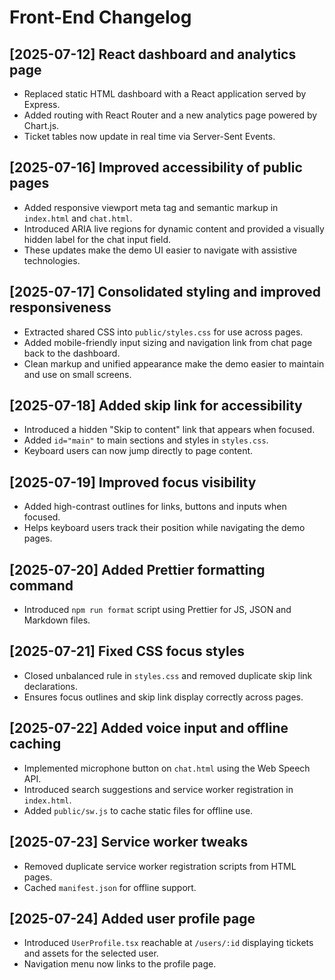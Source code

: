 # Front-End Changelog

## [2025-07-12] React dashboard and analytics page
- Replaced static HTML dashboard with a React application served by Express.
- Added routing with React Router and a new analytics page powered by Chart.js.
- Ticket tables now update in real time via Server-Sent Events.

## [2025-07-16] Improved accessibility of public pages
- Added responsive viewport meta tag and semantic markup in `index.html` and `chat.html`.
- Introduced ARIA live regions for dynamic content and provided a visually hidden label for the chat input field.
- These updates make the demo UI easier to navigate with assistive technologies.

## [2025-07-17] Consolidated styling and improved responsiveness
- Extracted shared CSS into `public/styles.css` for use across pages.
- Added mobile-friendly input sizing and navigation link from chat page back to the dashboard.
- Clean markup and unified appearance make the demo easier to maintain and use on small screens.



## [2025-07-18] Added skip link for accessibility
- Introduced a hidden "Skip to content" link that appears when focused.
- Added `id="main"` to main sections and styles in `styles.css`.
- Keyboard users can now jump directly to page content.


## [2025-07-19] Improved focus visibility
- Added high-contrast outlines for links, buttons and inputs when focused.
- Helps keyboard users track their position while navigating the demo pages.

## [2025-07-20] Added Prettier formatting command
- Introduced `npm run format` script using Prettier for JS, JSON and Markdown files.

## [2025-07-21] Fixed CSS focus styles
- Closed unbalanced rule in `styles.css` and removed duplicate skip link declarations.
- Ensures focus outlines and skip link display correctly across pages.


## [2025-07-22] Added voice input and offline caching
- Implemented microphone button on `chat.html` using the Web Speech API.
- Introduced search suggestions and service worker registration in `index.html`.
- Added `public/sw.js` to cache static files for offline use.

## [2025-07-23] Service worker tweaks
- Removed duplicate service worker registration scripts from HTML pages.
- Cached `manifest.json` for offline support.

## [2025-07-24] Added user profile page
- Introduced `UserProfile.tsx` reachable at `/users/:id` displaying tickets and assets for the selected user.
- Navigation menu now links to the profile page.

